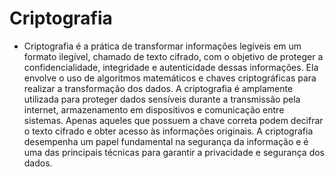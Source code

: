  # Criptografia

* Criptografia é a prática de transformar informações legíveis em um formato ilegível, chamado de texto cifrado, com o objetivo de proteger a confidencialidade, integridade e autenticidade dessas informações. Ela envolve o uso de algoritmos matemáticos e chaves criptográficas para realizar a transformação dos dados. A criptografia é amplamente utilizada para proteger dados sensíveis durante a transmissão pela internet, armazenamento em dispositivos e comunicação entre sistemas. Apenas aqueles que possuem a chave correta podem decifrar o texto cifrado e obter acesso às informações originais. A criptografia desempenha um papel fundamental na segurança da informação e é uma das principais técnicas para garantir a privacidade e segurança dos dados.